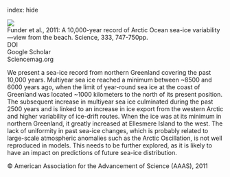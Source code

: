 index: hide

<div class="Citation">
    <div class="Citation-thumb CitationThumb-linked"  data-href="https://doi.org/10.1126/science.1202760">
      <img src="https://static.claimspace.cloud/climate-study-static/refs/thumbs/5/Funder_et_al_2011-thumb.png" />
    </div>

  <div class="Citation-body">
    <div class="Citation-text">Funder et al., 2011: A 10,000-year record of Arctic Ocean sea-ice variability—view from the beach. <span class="Article-journal">Science, </span><span class="Article-volume">333, </span>747-750pp.</div>
    <div class="Citation-links">
      <div class="CitationLink" data-href="https://doi.org/10.1126/science.1202760">
        <div class="CitationLink-icon CitationLink-Doi"></div>
        <div class="CitationLink-text">DOI</div>
      </div>
      <div class="CitationLink" data-href="https://scholar.google.com/scholar?q=10.1126/science.1202760">
        <div class="CitationLink-icon CitationLink-Scholar"></div>
        <div class="CitationLink-text">Google Scholar</div>
      </div>
      <div class="CitationLink" data-href="http://www.sciencemag.org/content/333/6043/747.abstract">
        <div class="CitationLink-icon CitationLink-Publisher"></div>
        <div class="CitationLink-text">Sciencemag.org</div>
      </div>
    </div>
  </div>
</div>

We present a sea-ice record from northern Greenland covering the past 10,000 years. Multiyear sea ice reached a minimum between ~8500 and 6000 years ago, when the limit of year-round sea ice at the coast of Greenland was located ~1000 kilometers to the north of its present position. The subsequent increase in multiyear sea ice culminated during the past 2500 years and is linked to an increase in ice export from the western Arctic and higher variability of ice-drift routes. When the ice was at its minimum in northern Greenland, it greatly increased at Ellesmere Island to the west. The lack of uniformity in past sea-ice changes, which is probably related to large-scale atmospheric anomalies such as the Arctic Oscillation, is not well reproduced in models. This needs to be further explored, as it is likely to have an impact on predictions of future sea-ice distribution.

<div class="Citation-copy">
&copy; American Association for the Advancement of Science (AAAS), 2011
</div>